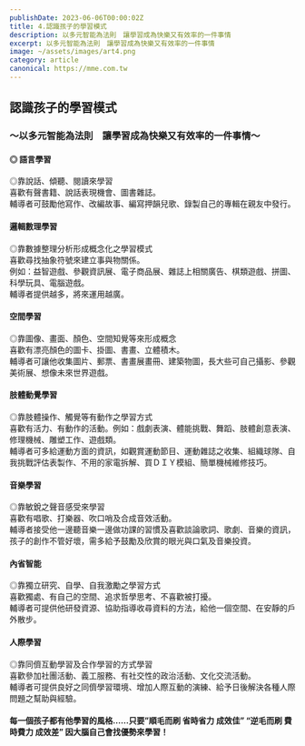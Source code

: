 ```yaml
---
publishDate: 2023-06-06T00:00:02Z
title: 4.認識孩子的學習模式
description: 以多元智能為法則　讓學習成為快樂又有效率的一件事情
excerpt: 以多元智能為法則　讓學習成為快樂又有效率的一件事情
image: ~/assets/images/art4.png
category: article
canonical: https://mme.com.tw
---
```


## 認識孩子的學習模式
### ～以多元智能為法則　讓學習成為快樂又有效率的一件事情～
#### ◎ 語言學習
◎靠說話、傾聽、閱讀來學習  
喜歡有聲書籍、說話表現機會、圖書雜誌。  
輔導者可鼓勵他寫作、改編故事、編寫押韻兒歌、錄製自己的專輯在親友中發行。  

#### 邏輯數理學習
◎靠數據整理分析形成概念化之學習模式  
喜歡尋找抽象符號來建立事與物關係。  
例如：益智遊戲、參觀資訊展、電子商品展、雜誌上相關廣告、棋類遊戲、拼圖、科學玩具、電腦遊戲。  
輔導者提供越多，將來運用越廣。  

#### 空間學習
◎靠圖像、畫面、顏色、空間知覺等來形成概念  
喜歡有漂亮顏色的圖卡、掛圖、書畫、立體積木。  
輔導者可讓他收集圖片、郵票、書畫展畫冊、建築物圖，長大些可自己攝影、參觀美術展、想像未來世界遊戲。  

#### 肢體動覺學習
◎靠肢體操作、觸覺等有動作之學習方式  
喜歡有活力、有動作的活動。例如：戲劇表演、體能挑戰、舞蹈、肢體創意表演、修理機械、雕塑工作、遊戲類。  
輔導者可多給運動方面的資訊，如觀賞運動節目、運動雜誌之收集、組織球隊、自我挑戰評估表製作、不用的家電拆解、買ＤＩＹ模組、簡單機械維修技巧。  

#### 音樂學習
◎靠敏銳之聲音感受來學習  
喜歡有唱歌、打樂器、吹口哨及合成音效活動。  
輔導者接受他一邊聽音樂一邊做功課的習慣及喜歡談論歌詞、歌劇、音樂的資訊，孩子的創作不管好壞，需多給予鼓勵及欣賞的眼光與口氣及音樂投資。  

#### 內省智能
◎靠獨立研究、自學、自我激勵之學習方式  
喜歡獨處、有自己的空間、追求哲學思考、不喜歡被打擾。  
輔導者可提供他研發資源、協助指導收尋資料的方法，給他一個空間、在安靜的戶外散步。  

#### 人際學習
◎靠同儕互動學習及合作學習的方式學習  
喜歡參加社團活動、義工服務、有社交性的政治活動、文化交流活動。  
輔導者可提供良好之同儕學習環境、增加人際互動的演練、給予日後解決各種人際問題之幫助與經驗。  

#### 每一個孩子都有他學習的風格……只要”順毛而刷  省時省力  成效佳” “逆毛而刷  費時費力  成效差” 因大腦自己會找優勢來學習！
